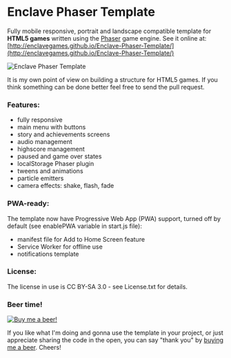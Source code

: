 # Enclave Phaser Template

Fully mobile responsive, portrait and landscape compatible template for **HTML5 games** written using the [Phaser](http://phaser.io/) game engine. See it online at: [http://enclavegames.github.io/Enclave-Phaser-Template/](http://enclavegames.github.io/Enclave-Phaser-Template/)

![Enclave Phaser Template](https://raw.githubusercontent.com/EnclaveGames/Enclave-Phaser-Template/v2/img/enclave-phaser-template.png)

It is my own point of view on building a structure for HTML5 games. If you think something can be done better feel free to send the pull request.

### Features:

- fully responsive
- main menu with buttons
- story and achievements screens
- audio management
- highscore management
- paused and game over states
- localStorage Phaser plugin
- tweens and animations
- particle emitters
- camera effects: shake, flash, fade

### PWA-ready:

The template now have Progressive Web App (PWA) support, turned off by default (see enablePWA variable in start.js file):

- manifest file for Add to Home Screen feature
- Service Worker for offline use
- notifications template

### License:

The license in use is CC BY-SA 3.0 - see License.txt for details.

### Beer time!

[![Buy me a beer!](https://raw.githubusercontent.com/EnclaveGames/Enclave-Phaser-Template/v2/img/banner-beer.png)](https://www.paypal.me/end3r)

If you like what I'm doing and gonna use the template in your project, or just appreciate sharing the code in the open, you can say "thank you" by <a href="https://www.paypal.me/end3r">buying me a beer</a>. Cheers!
